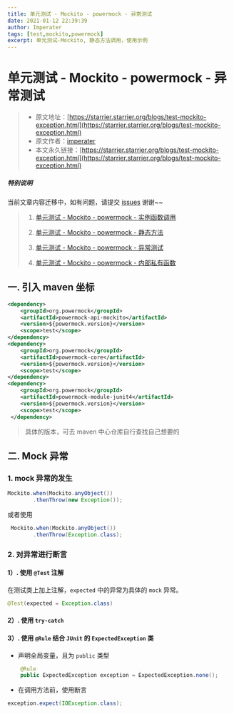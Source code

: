 ```yaml
---
title: 单元测试 - Mockito - powermock - 异常测试
date: 2021-01-12 22:39:39
author: Imperater
tags: [test,mockito,powermock]
excerpt: 单元测试-Mockito, 静态方法调用，使用示例
---
```


# 单元测试 - Mockito - powermock - 异常测试

> * 原文地址：[https://starrier.starrier.org/blogs/test-mockito-exception.html](https://starrier.starrier.org/blogs/test-mockito-exception.html)
> * 原文作者：[imperater](https://github.com/imperater)
> * 本文永久链接：[https://starrier.starrier.org/blogs/test-mockito-exception.html](https://starrier.starrier.org/blogs/test-mockito-exception.html)

##### **特别说明**

当前文章内容迁移中，如有问题，请提交 [issues](https://github.com/Starrier/starrier.github.io/issues) 谢谢~~

> 1. [单元测试 - Mockito - powermock - 实例函数调用](https://starrier.starrier.org/blogs/test-mockito-method.html)
>
> 2. [单元测试 - Mockito - powermock - 静态方法](https://starrier.starrier.org/blogs/test-mockito-static.html)
>
> 3. [单元测试 - Mockito - powermock - 异常测试](https://starrier.starrier.org/blogs/test-mockito-exception.html)
>
> 4. [单元测试 - Mockito - powermock - 内部私有函数](https://starrier.starrier.org/blogs/test-mockito-private.html)

## 一. 引入 maven 坐标
```xml
<dependency>
    <groupId>org.powermock</groupId>
    <artifactId>powermock-api-mockito</artifactId>
    <version>${powermock.version}</version>
    <scope>test</scope>
</dependency>
<dependency>
    <groupId>org.powermock</groupId>
    <artifactId>powermock-core</artifactId>
    <version>${powermock.version}</version>
    <scope>test</scope>
</dependency> 
<dependency>
    <groupId>org.powermock</groupId>
    <artifactId>powermock-module-junit4</artifactId>
    <version>${powermock.version}</version>
    <scope>test</scope>
 </dependency>
```

> 具体的版本，可去 maven 中心仓库自行查找自己想要的

## 二. Mock 异常

### 1. mock 异常的发生

```java
Mockito.when(Mockito.anyObject())
        .thenThrow(new Exception());
```

或者使用

```java
 Mockito.when(Mockito.anyObject())
        .thenThrow(Exception.class);
```

### 2. 对异常进行断言

####  1）. 使用 `@Test` 注解
在测试类上加上注解，`expected` 中的异常为具体的  `mock`  异常。
```java
@Test(expected = Exception.class)
```

####  2）. 使用 `try-catch`

#### 3）.  使用 `@Rule`  结合 `JUnit` 的 `ExpectedException` 类

-  声明全局变量，且为 `public` 类型
```java
    @Rule
    public ExpectedException exception = ExpectedException.none();
```

- 在调用方法前，使用断言

```java
exception.expect(IOException.class);
```
